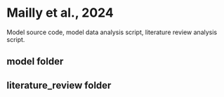 # Mailly et al., 2024
Model source code, model data analysis script, literature review analysis script.


## model folder

## literature_review folder
